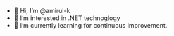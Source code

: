 - 👋 Hi, I’m @amirul-k
- 👀 I’m interested in .NET technoglogy
- 🌱 I’m currently learning for continuous improvement.

<!---
amirul-k/amirul-k is a ✨ special ✨ repository because its `README.md` (this file) appears on your GitHub profile.
You can click the Preview link to take a look at your changes.
--->
